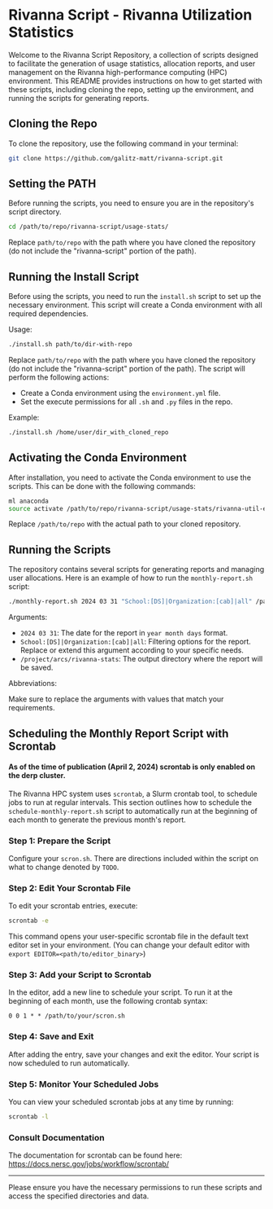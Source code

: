 # Rivanna Script - Rivanna Utilization Statistics

Welcome to the Rivanna Script Repository, a collection of scripts designed to facilitate the generation of usage statistics, allocation reports, and user management on the Rivanna high-performance computing (HPC) environment. This README provides instructions on how to get started with these scripts, including cloning the repo, setting up the environment, and running the scripts for generating reports.

## Cloning the Repo

To clone the repository, use the following command in your terminal:

```bash
git clone https://github.com/galitz-matt/rivanna-script.git
```

## Setting the PATH

Before running the scripts, you need to ensure you are in the repository's script directory. 

```bash
cd /path/to/repo/rivanna-script/usage-stats/
```
Replace `path/to/repo` with the path where you have cloned the repository (do not include the "rivanna-script" portion of the path). 

## Running the Install Script

Before using the scripts, you need to run the `install.sh` script to set up the necessary environment. This script will create a Conda environment with all required dependencies.

Usage:

```bash
./install.sh path/to/dir-with-repo
```

Replace `path/to/repo` with the path where you have cloned the repository (do not include the "rivanna-script" portion of the path). The script will perform the following actions:

- Create a Conda environment using the `environment.yml` file.
- Set the execute permissions for all `.sh` and `.py` files in the repo.

Example:

```bash
./install.sh /home/user/dir_with_cloned_repo
```

## Activating the Conda Environment

After installation, you need to activate the Conda environment to use the scripts. This can be done with the following commands:

```bash
ml anaconda
source activate /path/to/repo/rivanna-script/usage-stats/rivanna-util-env
```

Replace `/path/to/repo` with the actual path to your cloned repository.

## Running the Scripts

The repository contains several scripts for generating reports and managing user allocations. Here is an example of how to run the `monthly-report.sh` script:

```bash
./monthly-report.sh 2024 03 31 "School:[DS]|Organization:[cab]|all" /path/to/output/dir
```

Arguments:
- `2024 03 31`: The date for the report in `year month days` format.
- `School:[DS]|Organization:[cab]|all`: Filtering options for the report. Replace or extend this argument according to your specific needs.
- `/project/arcs/rivanna-stats`: The output directory where the report will be saved.

Abbreviations:


Make sure to replace the arguments with values that match your requirements.

## Scheduling the Monthly Report Script with Scrontab
#### As of the time of publication (April 2, 2024) scrontab is only enabled on the derp cluster.
The Rivanna HPC system uses `scrontab`, a Slurm crontab tool, to schedule jobs to run at regular intervals. This section outlines how to schedule the `schedule-monthly-report.sh` script to automatically run at the beginning of each month to generate the previous month's report.

### Step 1: Prepare the Script
Configure your `scron.sh`. There are directions included within the script on what to change denoted by `TODO`.

### Step 2: Edit Your Scrontab File
To edit your scrontab entries, execute:
```bash
scrontab -e
```
This command opens your user-specific scrontab file in the default text editor set in your environment. (You can change your default editor with `export EDITOR=<path/to/editor_binary>`)

### Step 3: Add your Script to Scrontab
In the editor, add a new line to schedule your script. To run it at the beginning of each month, use the following crontab syntax:
```
0 0 1 * * /path/to/your/scron.sh
```

### Step 4: Save and Exit
After adding the entry, save your changes and exit the editor. Your script is now scheduled to run automatically.

### Step 5: Monitor Your Scheduled Jobs
You can view your scheduled scrontab jobs at any time by running:
```bash
scrontab -l
```

### Consult Documentation
The documentation for scrontab can be found here: https://docs.nersc.gov/jobs/workflow/scrontab/

---

Please ensure you have the necessary permissions to run these scripts and access the specified directories and data.
